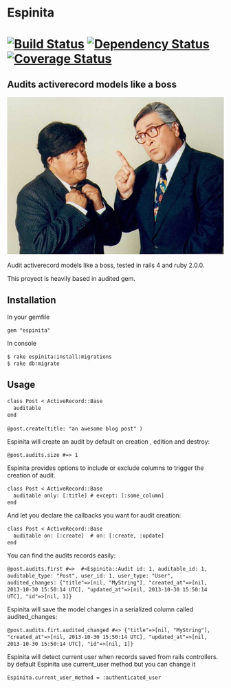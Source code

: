 # Espinita 

[![Build Status](https://secure.travis-ci.org/continuum/espinita.png)](http://travis-ci.org/continuum/espinita) [![Dependency Status](https://gemnasium.com/continuum/espinita.png)](https://gemnasium.com/continuum/espinita)
[![Coverage Status](https://coveralls.io/repos/continuum/espinita/badge.png?branch=master)](https://coveralls.io/r/continuum/espinita?branch=master)
=======

## Audits activerecord models like a boss

![Alt text](./espinita.jpg)

Audit activerecord models like a boss, tested in rails 4 and ruby 2.0.0.


This proyect is heavily based in audited gem.

## Installation

In your gemfile 

    gem "espinita"

In console 

    $ rake espinita:install:migrations
    $ rake db:migrate

## Usage

    class Post < ActiveRecord::Base
      auditable
    end

    @post.create(title: "an awesome blog post" )

Espinita will create an audit by default on creation , edition and destroy:

    @post.audits.size #=> 1

Espinita provides options to include or exclude columns to trigger the creation of audit.

    class Post < ActiveRecord::Base
      auditable only: [:title] # except: [:some_column]
    end

And let you declare the callbacks you want for audit creation:

    class Post < ActiveRecord::Base
      auditable on: [:create]  # on: [:create, :update]
    end    

You can find the audits records easily: 

    @post.audits.first #=>  #<Espinita::Audit id: 1, auditable_id: 1, auditable_type: "Post", user_id: 1, user_type: "User", audited_changes: {"title"=>[nil, "MyString"], "created_at"=>[nil, 2013-10-30 15:50:14 UTC], "updated_at"=>[nil, 2013-10-30 15:50:14 UTC], "id"=>[nil, 1]}

Espinita will save the model changes in a serialized column called audited_changes:

    @post.audits.firt.audited_changed #=> {"title"=>[nil, "MyString"], "created_at"=>[nil, 2013-10-30 15:50:14 UTC], "updated_at"=>[nil, 2013-10-30 15:50:14 UTC], "id"=>[nil, 1]}

Espinita will detect current user when records saved from rails controllers. by default Espinita use current_user method but you can change it

    Espinita.current_user_method = :authenticated_user
